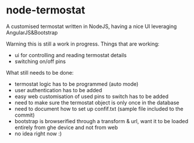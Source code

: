 # node-termostat
A customised termostat written in NodeJS, having a nice UI leveraging AngularJS&amp;Bootstrap

Warning this is still a work in progress.
Things that are working:
* ui for controlling and reading termostat details
* switching on/off pins

What still needs to be done:
* termostat logic has to be programmed (auto mode)
* user authentication has to be added
* easy web customisation of used pins to switch has to be added
* need to make sure the termostat object is only once in the database
* need to document how to set up confif.txt (sample file included to the commit)
* bootstrap is browserified through a transform & url, want it to be loaded entirely from ghe device and not from web
* no idea right now :)
